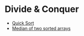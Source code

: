 # Divide & Conquer

* [Quick Sort](quick_sort.md)
* [Median of two sorted arrays](median_of_two_sorted_arrays.md)
